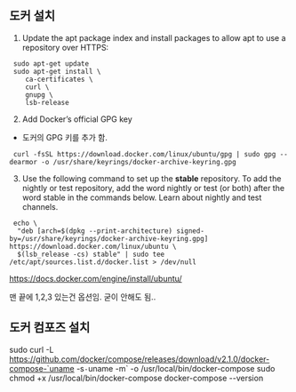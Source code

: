 ## 도커 설치 


1. Update the apt package index and install packages to allow apt to use a repository over HTTPS:

```
 sudo apt-get update
 sudo apt-get install \
    ca-certificates \
    curl \
    gnupg \
    lsb-release
```


2. Add Docker’s official GPG key 
- 도커의 GPG 키를 추가 함.
```
 curl -fsSL https://download.docker.com/linux/ubuntu/gpg | sudo gpg --dearmor -o /usr/share/keyrings/docker-archive-keyring.gpg

```

3. Use the following command to set up the **stable** repository. 
To add the nightly or test repository, add the word nightly or test (or both) after the word stable in the commands below. Learn about nightly and test channels.

```
 echo \
  "deb [arch=$(dpkg --print-architecture) signed-by=/usr/share/keyrings/docker-archive-keyring.gpg] https://download.docker.com/linux/ubuntu \
  $(lsb_release -cs) stable" | sudo tee /etc/apt/sources.list.d/docker.list > /dev/null
```
https://docs.docker.com/engine/install/ubuntu/


맨 끝에 1,2,3 있는건 옵션임. 굳이 안해도 됨..

## 도커 컴포즈 설치 

sudo curl -L https://github.com/docker/compose/releases/download/v2.1.0/docker-compose-`uname -s`-`uname -m` -o /usr/local/bin/docker-compose
sudo chmod +x /usr/local/bin/docker-compose
docker-compose --version

